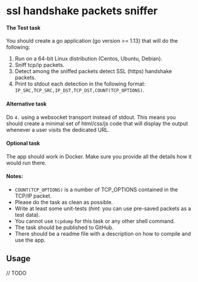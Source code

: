 # ssl handshake packets sniffer

#### The Test task 

You should create a go application (go version >= 1.13) that will do the following: 

1. Run on a 64-bit Linux distribution (Centos, Ubuntu, Debian). 
2. Sniff tcp/ip packets. 
3. Detect among the sniffed packets detect SSL (https) handshake packets. 
4. Print to stdout each detection in the following format: 
    `IP_SRC,TCP_SRC,IP_DST,TCP_DST,COUNT(TCP_OPTIONS)`. 

#### Alternative task 

Do `4.` using a websocket transport instead of stdout. This means you should create a minimal set of html/css/js code that will display the output whenever a user visits the dedicated URL. 

#### Optional task 

The app should work in Docker. Make sure you provide all the details how it would run there. 

#### Notes: 

* `COUNT(TCP_OPTIONS)` is a number of TCP_OPTIONS contained in the TCP/IP packet. 
* Please do the task as clean as possible. 
* Write at least some unit-tests (_hint_: you can use pre-saved packets as a test data). 
* You cannot use `tcpdump` for this task or any other shell command. 
* The task should be published to GitHub. 
* There should be a readme file with a description on how to compile and use the app. 

## Usage 
// TODO


